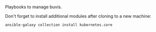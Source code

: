 Playbooks to manage buvis.

Don't forget to install additional modules after cloning to a new machine:

```
ansible-galaxy collection install kubernetes.core
```
